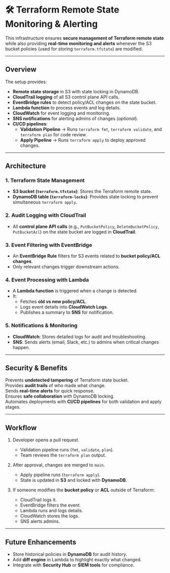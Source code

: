 # 🛠️ **Terraform Remote State Monitoring & Alerting**

This infrastructure ensures **secure management of Terraform remote state** while also providing **real-time monitoring and alerts** whenever the S3 bucket policies (used for storing `terraform.tfstate`) are modified.  

---

## **Overview**  

The setup provides:  
- **Remote state storage** in S3 with state locking in DynamoDB.  
- **CloudTrail logging** of all S3 control plane API calls.  
- **EventBridge rules** to detect policy/ACL changes on the state bucket.  
- **Lambda function** to process events and log details.  
- **CloudWatch** for event logging and monitoring.  
- **SNS notifications** for alerting admins of changes (*optional*). 
- **CI/CD pipelines**:  
  - **Validation Pipeline** → Runs `terraform fmt`, `terraform validate`, and `terraform plan` for code review.  
  - **Apply Pipeline** → Runs `terraform apply` to deploy approved changes.  

---

## **Architecture** 

### 1. Terraform State Management  
- **S3 bucket (`terraform.tfstate`)**: Stores the Terraform remote state.  
- **DynamoDB table (`terraform-locks`)**: Provides state locking to prevent simultaneous `terraform apply`.  

### 2. Audit Logging with CloudTrail  
- All **control plane API calls** (e.g., `PutBucketPolicy`, `DeleteBucketPolicy`, `PutBucketAcl`) on the state bucket are logged in **CloudTrail**.  

### 3. Event Filtering with EventBridge  
- An **EventBridge Rule** filters for S3 events related to **bucket policy/ACL changes**.  
- Only relevant changes trigger downstream actions.  

### 4. Event Processing with Lambda  
- A **Lambda function** is triggered when a change is detected.  
- It:  
  - Fetches **old vs new policy/ACL**.  
  - Logs event details into **CloudWatch Logs**.  
  - Publishes a summary to **SNS** for notification.  

### 5. Notifications & Monitoring  
- **CloudWatch**: Stores detailed logs for audit and troubleshooting.  
- **SNS**: Sends alerts (email, Slack, etc.) to admins when critical changes happen.  

---

## **Security & Benefits**

Prevents **undetected tampering** of Terraform state bucket.  
Provides **audit trails** of who made what change.  
Sends **real-time alerts** for quick response.  
Ensures **safe collaboration** with DynamoDB locking.  
Automates deployments with **CI/CD pipelines** for both validation and apply stages.  

---
## **Workflow** 

1. Developer opens a pull request.  
   - Validation pipeline runs (`fmt`, `validate`, `plan`).  
   - Team reviews the `terraform plan` output.  

2. After approval, changes are merged to `main`.  
   - Apply pipeline runs (`terraform apply`).  
   - State is updated in **S3** and locked with **DynamoDB**.  

3. If someone modifies the **bucket policy** or **ACL** outside of Terraform:  
   - CloudTrail logs it.  
   - EventBridge filters the event.  
   - Lambda runs and logs details.  
   - CloudWatch stores the logs.  
   - SNS alerts admins.  

---

## **Future Enhancements**
- Store historical policies in **DynamoDB** for audit history.  
- Add **diff engine** in Lambda to highlight exactly what changed.  
- Integrate with **Security Hub** or **SIEM tools** for compliance.  